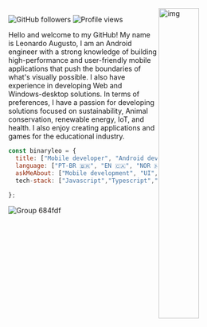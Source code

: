 
<img align="right" alt="img" src="https://user-images.githubusercontent.com/72607039/169917184-a7ca071a-46f8-417d-8037-d73beae94358.png" width="40%" height="auto" />
 

![GitHub followers](https://img.shields.io/github/followers/binaryleo?label=Follow&style=social)
<img src="https://komarev.com/ghpvc/?username=binaryleo&color=008080" alt="Profile views " />


Hello and welcome to my GitHub! My name is Leonardo Augusto, I am an Android engineer with a strong knowledge of building high-performance and user-friendly mobile applications that push the boundaries of what's visually possible. I also have experience in developing Web and Windows-desktop solutions. In terms of preferences, I have a passion for developing solutions focused on sustainability, Animal conservation, renewable energy, IoT, and health. I also enjoy creating applications and games for the educational industry.
<div>

```javascript
const binaryleo = {
  title: ["Mobile developer", "Android developer"],
  language: ["PT-BR 🇧🇷", "EN 🇨🇦", "NOR 🇳🇴", "FR 🇫🇷"],
  askMeAbout: ["Mobile development", "UI","Figma"],
  tech-stack: ["Javascript","Typescript","Kotlin","C","C++","C#","ReactJS","React Native","Jetpack Compose"]
  
};


```




![Group 684fdf](https://github.com/BinaryLeo/binaryleo/assets/72607039/566d5632-dab8-47b3-996e-628e1f16896d)




</div>
